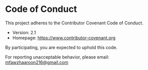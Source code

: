 # Code of Conduct

This project adheres to the Contributor Covenant Code of Conduct.

- Version: 2.1
- Homepage: https://www.contributor-covenant.org

By participating, you are expected to uphold this code.

For reporting unacceptable behavior, please email: mfawzhaaroon216@gmail.com

